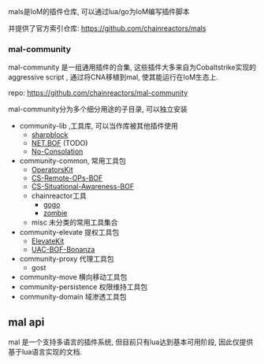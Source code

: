 
mals是IoM的插件仓库, 可以通过lua/go为IoM编写插件脚本

并提供了官方索引仓库: https://github.com/chainreactors/mals 

### mal-community

mal-community 是一组通用插件的合集, 这些插件大多来自为Cobaltstrike实现的aggressive script , 通过将CNA移植到mal, 使其能运行在IoM生态上. 

repo: https://github.com/chainreactors/mal-community

mal-community分为多个细分用途的子目录, 可以独立安装

- community-lib ,工具库, 可以当作库被其他插件使用
	- [sharpblock](https://github.com/CCob/SharpBlock) 
	- [NET.BOF](https://github.com/CCob/BOF.NET) (TODO)
	- [No-Consolation](https://github.com/fortra/No-Consolation)
- community-common, 常用工具包
	- [OperatorsKit](https://github.com/REDMED-X/OperatorsKit)
	- [CS-Remote-OPs-BOF](https://github.com/trustedsec/CS-Remote-OPs-BOF)
	- [CS-Situational-Awareness-BOF](https://github.com/trustedsec/CS-Situational-Awareness-BOF)
	- chainreactor工具
		- [gogo](https://github.com/chainreactors/gogo)
		- [zombie](https://github.com/chainreactors/zombie)
	- misc 未分类的常用工具集合
- community-elevate 提权工具包
	- [ElevateKit](https://github.com/rsmudge/ElevateKit)
	- [UAC-BOF-Bonanza](https://github.com/icyguider/UAC-BOF-Bonanza)
- community-proxy 代理工具包
	- gost
- community-move 横向移动工具包
- community-persistence 权限维持工具包
- community-domain 域渗透工具包

## mal api
mal 是一个支持多语言的插件系统, 但目前只有lua达到基本可用阶段, 因此仅提供基于lua语言实现的文档.


